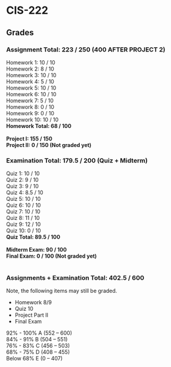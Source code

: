 # CIS-222

## Grades

### Assignment Total: 223 / 250 (400 AFTER PROJECT 2)
Homework 1: 10 / 10<br />
Homework 2: 8 / 10<br />
Homework 3: 10 / 10<br />
Homework 4: 5 / 10<br />
Homework 5: 10 / 10<br />
Homework 6: 10 / 10<br />
Homework 7: 5 / 10<br />
Homework 8: 0 / 10<br />
Homework 9: 0 / 10<br />
Homework 10: 10 / 10<br />
**Homework Total: 68 / 100**<br />
<br />
**Project  I: 155 / 150**<br />
**Project II: 0 / 150 (Not graded yet)**<br />

### Examination Total: 179.5 / 200 (Quiz + Midterm)
Quiz 1: 10 / 10<br />
Quiz 2: 9 / 10<br />
Quiz 3: 9 / 10<br />
Quiz 4: 8.5 / 10<br />
Quiz 5: 10 / 10<br />
Quiz 6: 10 / 10<br />
Quiz 7: 10 / 10<br />
Quiz 8: 11 / 10<br />
Quiz 9: 12 / 10<br />
Quiz 10: 0 / 10<br />
**Quiz Total: 89.5 / 100**<br />
<br />
**Midterm Exam: 90 / 100**<br />
**Final Exam: 0 / 100 (Not graded yet)**<br />
<br />

### Assignments + Examination Total: 402.5 / 600

Note, the following items may still be graded.
<ul>
        <li>Homework 8/9</li>
        <li>Quiz 10</li>
        <li>Project Part II</li>
        <li>Final Exam</li>
</ul>

92% - 100% A (552 – 600)<br />
84% - 91% B (504 – 551)<br />
76% - 83% C (456 – 503)<br />
68% - 75% D (408 – 455)<br />
Below 68% E (0 – 407)<br />
